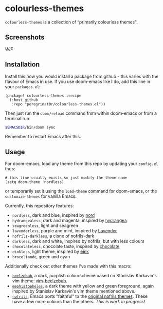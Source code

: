 # colourless-themes

`colourless-themes` is a collection of “primarily colourless themes".

## Screenshots 
*WIP*

## Installation

Install this how you would install a package from github - this varies with the
flavour of Emacs in use. If you use doom-emacs like I do, add this line in your
`packages.el`: 

``` emacs-lisp
(package! colourless-themes :recipe
  (:host github
   :repo "peregrinat0r/colourless-themes.el"))
```

Then just run the `doom/reload` command from within doom-emacs or from a
terminal run:

``` sh
$EMACSDIR/bin/doom sync
```

Remember to restart Emacs after this.

## Usage

For doom-emacs, load any theme from this repo by updating your `config.el` thus:

``` emacs-lisp
# this line usually exists so just modify the theme name
(setq doom-theme 'nordless)
```

or temporarily set it using the `load-theme` command for doom-emacs, or the
`customize-themes` for vanilla Emacs.

Currently, this repository features:

- `nordless`, dark and blue, inspired by
  [nord](https://github.com/arcticicestudio/nord)
- `hydrangealess`, dark and magenta, inspired by
  [hydrangea](https://github.com/yuttie/hydrangea-emacs)
- `seagreenless`, light and seagreen
- `lavenderless`, purple and mint, inspired by
  [Lavender](https://github.com/emacsfodder/emacs-lavender-theme/)
- `nofrils-darkless`, a clone of
  [nofrils-dark](https://github.com/robertmeta/nofrils)
- `darkless`, dark and white, inspired by nofrils, but with less
  colours
- `chocolateless`, chocolate taste, inspired by
  [chocolate](https://github.com/SavchenkoValeriy/emacs-chocolate-theme)
- `einkless`, light theme, inspired by
  [eink](https://github.com/maio/eink-emacs)
- `broceliande`, green and cyan

Additionally check out other themes I've made with this macro:

- [`beelzebub`](https://gitlab.com/peregrinator/beelzebub.el), a dark, purplish
  colourscheme based on Stanislav Karkavin's vim theme:
  [vim-beelzebub](https://github.com/xdefrag/vim-beelzebub).
- [`mephistopheles`](https://gitlab.com/peregrinator/mephistopheles.el), a dark
  theme with yellow and green foreground, again inspired by Stanislav Karkavin's
  vim theme mentioned above.
- [`nofrils`](https://gitlab.com/peregrinator/nofrils.el), Emacs ports "faithful"
  to the [original nofrils themes](https://github.com/robertmeta/nofrils). These
  have a few more colours than the others. *This is work in progress!*
